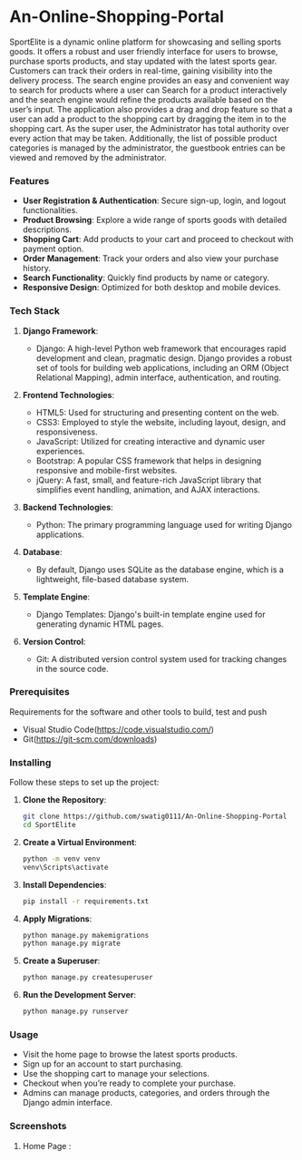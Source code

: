 # An-Online-Shopping-Portal
SportElite is a dynamic online platform for showcasing  and selling sports goods. It offers a robust and user friendly interface for users to browse, purchase sports  products, and stay updated with the latest sports gear. Customers can track their orders in real-time, gaining visibility into the delivery process. The search engine provides an easy and convenient way to search for products where a user can Search for a product interactively and the search engine would refine the products available based on the user’s input. The application also provides a drag and drop feature so that a user can add a product to the shopping cart by dragging the item in to the shopping cart. As the super user, the Administrator has total authority over every action that may be taken. Additionally, the list of possible product categories is managed by the administrator, the guestbook entries can be viewed and removed by the administrator.

### Features
- **User Registration & Authentication**: Secure sign-up, login, and logout functionalities.
- **Product Browsing**: Explore a wide range of sports goods with detailed descriptions.
- **Shopping Cart**: Add products to your cart and proceed to checkout with payment option.
- **Order Management**: Track your orders and also view your purchase history.
- **Search Functionality**: Quickly find products by name or category.
- **Responsive Design**: Optimized for both desktop and mobile devices.

### Tech Stack 
1. **Django Framework**:
   - Django: A high-level Python web framework that encourages rapid development and clean, pragmatic design. Django provides a robust set of tools for building web applications, including an ORM (Object
     Relational Mapping), admin interface, authentication, and routing.
     
2. **Frontend Technologies**:
   - HTML5: Used for structuring and presenting content on the web.
   - CSS3: Employed to style the website, including layout, design, and responsiveness.
   - JavaScript: Utilized for creating interactive and dynamic user experiences.
   - Bootstrap: A popular CSS framework that helps in designing responsive and mobile-first websites.
   - jQuery: A fast, small, and feature-rich JavaScript library that simplifies event handling, animation, and AJAX interactions.
     
3. **Backend Technologies**:
   - Python: The primary programming language used for writing Django applications.
     
4. **Database**:
   - By default, Django uses SQLite as the database engine, which is a lightweight, file-based database system.

5. **Template Engine**:
   - Django Templates: Django's built-in template engine used for generating dynamic HTML pages.

6. **Version Control**:
   - Git: A distributed version control system used for tracking changes in the source code. 

### Prerequisites

Requirements for the software and other tools to build, test and push 
- Visual Studio Code(https://code.visualstudio.com/)
- Git(https://git-scm.com/downloads)
  
### Installing

Follow these steps to set up the project:

1. **Clone the Repository**:
    ```bash
    git clone https://github.com/swatig0111/An-Online-Shopping-Portal
    cd SportElite
    ```

2. **Create a Virtual Environment**:
    ```bash
    python -m venv venv
    venv\Scripts\activate
    ```

3. **Install Dependencies**:
    ```bash
    pip install -r requirements.txt
    ```

4. **Apply Migrations**:
    ```bash
    python manage.py makemigrations
    python manage.py migrate
    ```

5. **Create a Superuser**:
    ```bash
    python manage.py createsuperuser
    ```

6. **Run the Development Server**:
    ```bash
    python manage.py runserver
    ```

### Usage 
- Visit the home page to browse the latest sports products.
- Sign up for an account to start purchasing.
- Use the shopping cart to manage your selections.
- Checkout when you’re ready to complete your purchase.
- Admins can manage products, categories, and orders through the Django admin interface.

### Screenshots 
1. Home Page :
   
